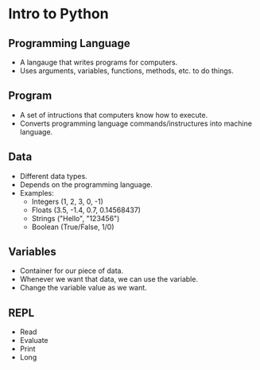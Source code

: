 # Intro to Python

## Programming Language

- A langauge that writes programs for computers. 
- Uses arguments, variables, functions, methods, etc. to do things. 

## Program

- A set of intructions that computers know how to execute. 
- Converts programming language commands/instructures into machine language. 

## Data 

- Different data types.
- Depends on the programming language. 
- Examples:
	- Integers (1, 2, 3, 0, -1)
	- Floats (3.5, -1.4, 0.7, 0.14568437)
	- Strings ("Hello", "123456")
	- Boolean (True/False, 1/0)

## Variables

- Container for our piece of data.
- Whenever we want that data, we can use the variable.
- Change the variable value as we want. 

## REPL

- Read
- Evaluate
- Print
- Long